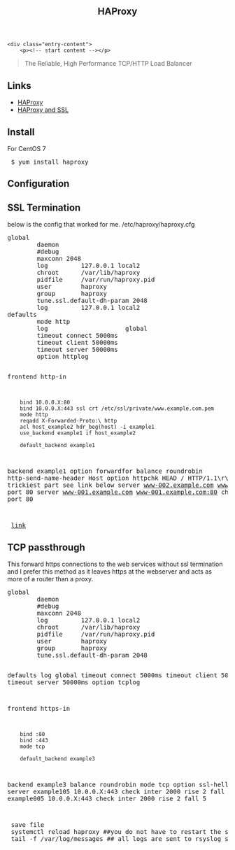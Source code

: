 <div id="content" role="main">

				
					
<article id="post-274" class="post-274 page type-page status-publish hentry">
	<header class="entry-header">
		<h1 class="entry-title">HAProxy</h1>
	</header><!-- .entry-header -->

	<div class="entry-content">
		<p><!-- start content --></p>
<div id="mw-content-text" class="mw-content-ltr" dir="ltr" lang="en">
<blockquote><p>The Reliable, High Performance TCP/HTTP Load Balancer</p></blockquote>
<dl>
<dt></dt>
</dl>
<h1><span id="Links" class="mw-headline">Links</span></h1>
<ul>
<li><a class="external text" href="http://www.haproxy.org/" rel="nofollow">HAProxy</a></li>
<li><a class="external text" href="https://www.digitalocean.com/community/tutorials/how-to-implement-ssl-termination-with-haproxy-on-ubuntu-14-04" rel="nofollow">HAProxy and SSL</a></li>
</ul>
<h1></h1>
<h1><span id="Install" class="mw-headline">Install</span></h1>
<p>For CentOS 7</p>
<pre> $ yum install haproxy
</pre>
<h1><span id="Configuration" class="mw-headline">Configuration</span></h1>
<h2><span id="SSL_Termination" class="mw-headline">SSL Termination</span></h2>
<p>below is the config that worked for me. /etc/haproxy/haproxy.cfg</p>
<pre>global
        daemon
        #debug
        maxconn 2048
        log         127.0.0.1 local2
        chroot      /var/lib/haproxy
        pidfile     /var/run/haproxy.pid
        user        haproxy
        group       haproxy
        tune.ssl.default-dh-param 2048
        log         127.0.0.1 local2
defaults
        mode http
        log                     global
        timeout connect 5000ms
        timeout client 50000ms
        timeout server 50000ms
        option httplog

frontend http-in

        bind 10.0.0.X:80
        bind 10.0.0.X:443 ssl crt /etc/ssl/private/www.example.com.pem
        mode http
        reqadd X-Forwarded-Proto:\ http
        acl host_example2 hdr_beg(host) -i example1
        use_backend example1 if host_example2

        default_backend example1

backend example1
        option forwardfor
        balance roundrobin
        http-send-name-header Host
        option httpchk HEAD / HTTP/1.1\r\nHost:\ www.example.com # this was the trickiest part see link below
        server www-002.example.com www-002.example.com:80 check port 80
        server www-001.example.com www-001.example.com:80 check port 80

</pre>
<pre> <a class="external text" href="http://serverfault.com/questions/594669/haproxy-health-checking-multiple-servers-with-different-host-names" rel="nofollow">link</a>
</pre>
<h2><span id="TCP_passthrough" class="mw-headline">TCP passthrough</span></h2>
<p>This forward https connections to the web services without ssl termination and I prefer this method as it leaves https at the webserver and acts as more of a router than a proxy.</p>
<pre>global
        daemon
        #debug
        maxconn 2048
        log         127.0.0.1 local2
        chroot      /var/lib/haproxy
        pidfile     /var/run/haproxy.pid
        user        haproxy
        group       haproxy
        tune.ssl.default-dh-param 2048

defaults
        log                     global
        timeout connect 5000ms
        timeout client 50000ms
        timeout server 50000ms
        option tcplog

frontend https-in

        bind :80
        bind :443
        mode tcp
        
        default_backend example3

backend example3
        balance roundrobin
        mode tcp
        option ssl-hello-chk
        server example105 10.0.0.X:443 check inter 2000 rise 2 fall 5
        server example005 10.0.0.X:443 check inter 2000 rise 2 fall 5
</pre>
<pre><span id="Example" class="mw-headline"></span>
 save file
 systemctl reload haproxy ##you do not have to restart the service if change is not in the global or default sections
 tail -f /var/log/messages ## all logs are sent to rsyslog service
</pre>
</div>